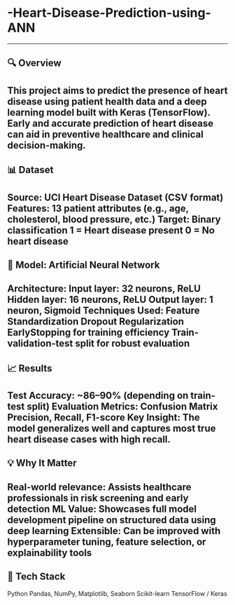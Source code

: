 # -Heart-Disease-Prediction-using-ANN
---
## 🔍 Overview

This project aims to predict the presence of heart disease using patient health data and a deep learning model built with Keras (TensorFlow). Early and accurate prediction of heart disease can aid in preventive healthcare and clinical decision-making.
---
## 📊 Dataset

Source: UCI Heart Disease Dataset (CSV format)
Features: 13 patient attributes (e.g., age, cholesterol, blood pressure, etc.)
Target: Binary classification
1 = Heart disease present
0 = No heart disease
---
## 🧠 Model: Artificial Neural Network

Architecture:
Input layer: 32 neurons, ReLU
Hidden layer: 16 neurons, ReLU
Output layer: 1 neuron, Sigmoid
Techniques Used:
Feature Standardization
Dropout Regularization
EarlyStopping for training efficiency
Train-validation-test split for robust evaluation
---
## 📈 Results

Test Accuracy: ~86–90% (depending on train-test split)
Evaluation Metrics:
Confusion Matrix
Precision, Recall, F1-score
Key Insight: The model generalizes well and captures most true heart disease cases with high recall.
---
## 💡 Why It Matter

Real-world relevance: Assists healthcare professionals in risk screening and early detection
ML Value: Showcases full model development pipeline on structured data using deep learning
Extensible: Can be improved with hyperparameter tuning, feature selection, or explainability tools
---
## 🔧 Tech Stack

Python
Pandas, NumPy, Matplotlib, Seaborn
Scikit-learn
TensorFlow / Keras
